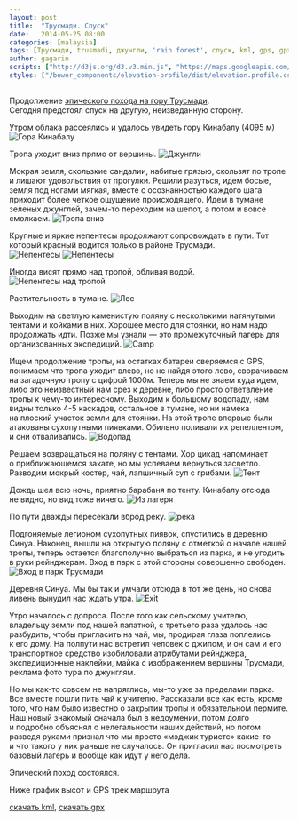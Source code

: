 ```yaml
---
layout: post
title:  "Трусмади. Спуск"
date:   2014-05-25 08:00
categories: [malaysia]
tags: [Трусмади, trusmadi, джунгли, 'rain forest', спуск, kml, gps, gpx, маршрут]
author: gagarin
scripts: ["http://d3js.org/d3.v3.min.js", "https://maps.googleapis.com/maps/api/js?v=3.exp&sensor=false", "/bower_components/elevation-profile/dist/elevation.profile.min.js"]
styles: ["/bower_components/elevation-profile/dist/elevation.profile.css"]
---
```


Продолжение [эпического похода на гору Трусмади](/trusmadi-up/).   
Сегодня предстоял спуск на&nbsp;другую, неизведанную сторону.


Утром облака рассеялись и&nbsp;удалось увидеть гору Кинабалу (4095&nbsp;м)
![Гора Кинабалу](gora-kinabalu.jpg)

Тропа уходит вниз прямо от&nbsp;вершины.
![Джунгли](dzhungli.jpg)

Мокрая земля, скользкие сандалии, набитые грязью, скользят по&nbsp;тропе и&nbsp;лишают удовольствия от&nbsp;прогулки.
Решили разуться, идем босые, земля под ногами мягкая, вместе с&nbsp;осознанностью каждого шага приходит более четкое ощущение происходящего.
Идем в&nbsp;тумане зеленых джунглей, зачем-то переходим на&nbsp;шепот, а&nbsp;потом и&nbsp;вовсе смолкаем.
![Тропа вниз](tropa-vniz.jpg)

Крупные и&nbsp;яркие непентесы продолжают сопровождать в&nbsp;пути. Тот который красный водится только в&nbsp;районе Трусмади.   
![Непентесы](nepentesy.jpg)
![Непентесы](img_7860.jpg)

Иногда висят прямо над тропой, обливая водой.
![Непентесы над тропой](nepentesy-nad-tropoi.jpg)

Растительность в&nbsp;тумане.
![Лес](les.jpg)

Выходим на&nbsp;светлую каменистую поляну с&nbsp;несколькими натянутыми тентами и&nbsp;койками в&nbsp;них. Хорошее место для стоянки, но&nbsp;нам надо продолжать идти.
Позже мы&nbsp;узнали&nbsp;&mdash; это промежуточный лагерь для организованных экспедиций.
![Camp](camp.jpg)

Ищем продолжение тропы, на&nbsp;остатках батареи сверяемся с&nbsp;GPS, понимаем что тропа уходит влево, но&nbsp;не&nbsp;найдя этого лево, сворачиваем на&nbsp;загадочную тропу с&nbsp;цифрой 1000м.
Теперь мы&nbsp;не&nbsp;знаем куда идем, либо это неизвестный нам срез к&nbsp;деревне, либо просто ответвление тропы к&nbsp;чему-то интересному.
Выходим к&nbsp;большому водопаду, нам видны только 4-5&nbsp;каскадов, остальное в&nbsp;тумане, но&nbsp;ни&nbsp;намека на&nbsp;плоский участок земли для стоянки.
На&nbsp;этой тропе впервые были атакованы сухопутными пиявками. Обильно поливали их&nbsp;репеллентом, и&nbsp;они отваливались.
![Водопад](vodopad.jpg)

Решаем возвращаться на&nbsp;поляну с&nbsp;тентами. Хор цикад напоминает о&nbsp;приближающемся закате, но&nbsp;мы&nbsp;успеваем вернуться засветло.
Разводим мокрый костер, чай, лапшичный суп с&nbsp;грибами.
![Тент](tent.jpg)

Дождь шел всю ночь, приятно барабаня по&nbsp;тенту. Кинабалу отсюда не&nbsp;видно, но&nbsp;вид тоже ничего.
![Из лагеря](iz-lagerya.jpg)

По&nbsp;пути дважды пересекали вброд реку.
![река](reka.jpg)

Подгоняемые легионом сухопутных пиявок, спустились в&nbsp;деревню Синуа.
Наконец, вышли на&nbsp;открытую поляну с&nbsp;отметкой о&nbsp;начале нашей тропы, теперь остается благополучно выбраться из&nbsp;парка, и&nbsp;не&nbsp;угодить в&nbsp;руки рейнджерам.
Вход в&nbsp;парк с&nbsp;этой стороны совершенно свободен.
![Вход в парк Трусмади](vhod-v-park-trusmadi.jpg)

Деревня Синуа. Мы&nbsp;бы так и&nbsp;умчали отсюда в&nbsp;тот&nbsp;же день, но&nbsp;снова ливень вынудил нас ждать утра.
![Exit](exit.jpg)

Утро началось с&nbsp;допроса.
После того как сельскому учителю, владельцу земли под нашей палаткой, с&nbsp;третьего раза удалось нас разбудить, чтобы пригласить на&nbsp;чай, мы, продирая глаза поплелись к&nbsp;его дому.
На&nbsp;полпути нас встретил человек с&nbsp;джипом, и&nbsp;он&nbsp;сам и&nbsp;его транспортное средство изобиловали атрибутами рейнджера, экспедиционные наклейки, майка с&nbsp;изображением вершины Трусмади, реклама фото тура по&nbsp;джунглям.

Но&nbsp;мы&nbsp;как-то совсем не&nbsp;напряглись, мы-то уже за&nbsp;пределами парка. Все вместе пошли пить чай к&nbsp;учителю. Рассказали все как есть, кроме того, что нам было известно о&nbsp;закрытии тропы и&nbsp;обязательном пермите.
Наш новый знакомый сначала был в&nbsp;недоумении, потом долго и&nbsp;подробно объяснял о&nbsp;нелегальности наших действий, но&nbsp;потом разведя руками признал что мы&nbsp;просто &laquo;мэджик туристс&raquo; какие-то и&nbsp;что такого у&nbsp;них раньше не&nbsp;случалось.
Он&nbsp;пригласил нас посмотреть базовый лагерь и&nbsp;вообще как идут у&nbsp;него дела.

Эпический поход состоялся.

Ниже график высот и&nbsp;GPS трек маршрута
<div data-item='elevation-profile' data-src='trusmadi.json' data-opts='{"baseElevation": 0, "extraElevation": 500, "gMapZoomLevel": 12}' style='width:1000px;'/>

[скачать kml](trusmadi.kml), [скачать gpx](trusmadi.gpx)
